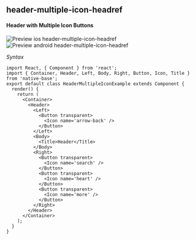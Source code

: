 ## header-multiple-icon-headref
#### Header with Multiple Icon Buttons

![Preview ios header-multiple-icon-headref](https://github.com/GeekyAnts/NativeBase-KitchenSink/raw/v2.4.8/screenshots/ios/header-with-multiple-icon-button.png)
![Preview android header-multiple-icon-headref](https://github.com/GeekyAnts/NativeBase-KitchenSink/raw/v2.4.8/screenshots/android/header-with-multiple-icon-button.png)

*Syntax*

<pre class="line-numbers"><code class="language-jsx">import React, { Component } from 'react';
import { Container, Header, Left, Body, Right, Button, Icon, Title } from 'native-base';
export default class HeaderMultipleIconExample extends Component {
  render() {
    return (
      &lt;Container>
        &lt;Header>
          &lt;Left>
            &lt;Button transparent>
              &lt;Icon name='arrow-back' />
            &lt;/Button>
          &lt;/Left>
          &lt;Body>
            &lt;Title>Header&lt;/Title>
          &lt;/Body>
          &lt;Right>
            &lt;Button transparent>
              &lt;Icon name='search' />
            &lt;/Button>
            &lt;Button transparent>
              &lt;Icon name='heart' />
            &lt;/Button>
            &lt;Button transparent>
              &lt;Icon name='more' />
            &lt;/Button>
          &lt;/Right>
        &lt;/Header>
      &lt;/Container>
    );
  }
}</code></pre><br />
